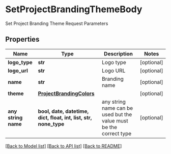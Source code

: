 # SetProjectBrandingThemeBody

Set Project Branding Theme Request Parameters

## Properties
Name | Type | Description | Notes
------------ | ------------- | ------------- | -------------
**logo_type** | **str** | Logo type | [optional] 
**logo_url** | **str** | Logo URL | [optional] 
**name** | **str** | Branding name | [optional] 
**theme** | [**ProjectBrandingColors**](ProjectBrandingColors.md) |  | [optional] 
**any string name** | **bool, date, datetime, dict, float, int, list, str, none_type** | any string name can be used but the value must be the correct type | [optional]

[[Back to Model list]](../README.md#documentation-for-models) [[Back to API list]](../README.md#documentation-for-api-endpoints) [[Back to README]](../README.md)


